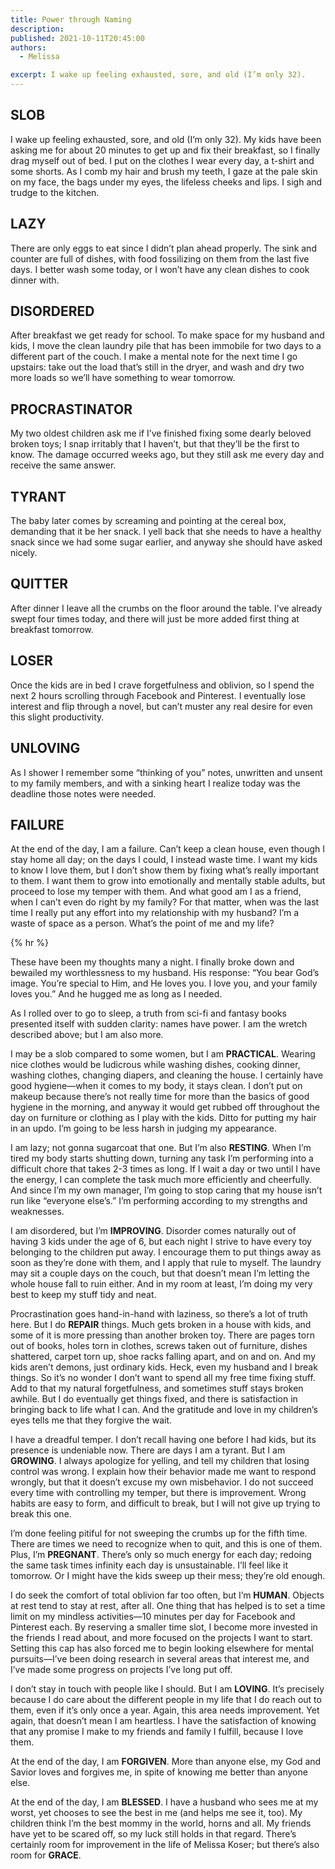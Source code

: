 ```yaml
---
title: Power through Naming
description: 
published: 2021-10-11T20:45:00
authors:
  - Melissa

excerpt: I wake up feeling exhausted, sore, and old (I’m only 32).
---
```


## SLOB
I wake up feeling exhausted, sore, and old (I’m only 32). My kids have been asking me for about 20 minutes to get up and fix their breakfast, so I finally drag myself out of bed. I put on the clothes I wear every day, a t-shirt and some shorts. As I comb my hair and brush my teeth, I gaze at the pale skin on my face, the bags under my eyes, the lifeless cheeks and lips. I sigh and trudge to the kitchen.

## LAZY
There are only eggs to eat since I didn’t plan ahead properly. The sink and counter are full of dishes, with food fossilizing on them from the last five days. I better wash some today, or I won’t have any clean dishes to cook dinner with.

## DISORDERED
After breakfast we get ready for school. To make space for my husband and kids, I move the clean laundry pile that has been immobile for two days to a different part of the couch. I make a mental note for the next time I go upstairs: take out the load that’s still in the dryer, and wash and dry two more loads so we’ll have something to wear tomorrow.

## PROCRASTINATOR
My two oldest children ask me if I’ve finished fixing some dearly beloved broken toys; I snap irritably that I haven’t, but that they’ll be the first to know. The damage occurred weeks ago, but they still ask me every day and receive the same answer.

## TYRANT
The baby later comes by screaming and pointing at the cereal box, demanding that it be her snack. I yell back that she needs to have a healthy snack since we had some sugar earlier, and anyway she should have asked nicely.

## QUITTER
After dinner I leave all the crumbs on the floor around the table. I’ve already swept four times today, and there will  just be more added first thing at breakfast tomorrow.

## LOSER
Once the kids are in bed I crave forgetfulness and oblivion, so I spend the next 2 hours scrolling through Facebook and Pinterest. I eventually lose interest and flip through a novel, but can’t muster any real desire for even this slight productivity.

## UNLOVING
As I shower I remember some “thinking of you” notes, unwritten and unsent to my family members, and with a sinking heart I realize today was the deadline those notes were needed.

## FAILURE
At the end of the day, I am a failure. Can’t keep a clean house, even though I stay home all day; on the days I could, I instead waste time. I want my kids to know I love them, but I don’t show them by fixing what’s really important to them. I want them to grow into emotionally and mentally stable adults, but proceed to lose my temper with them. And what good am I as a friend, when I can’t even do right by my family? For that matter, when was the last time I really put any effort into my relationship with my husband? I’m a waste of space as a person. What’s the point of me and my life?

{% hr %}

These have been my thoughts many a night. I finally broke down and bewailed my worthlessness to my husband. His response: “You bear God’s image. You’re special to Him, and He loves you. I love you, and your family loves you.” And he hugged me as long as I needed.

As I rolled over to go to sleep, a truth from sci-fi and fantasy books presented itself with sudden clarity: names have power. I am the wretch described above; but I am also more.

I may be a slob compared to some women, but I am **PRACTICAL**. Wearing nice clothes would be ludicrous while washing dishes, cooking dinner, washing clothes, changing diapers, and cleaning the house. I certainly have good hygiene—when it comes to my body, it stays clean. I don’t put on makeup because there’s not really time for more than the basics of good hygiene in the morning, and anyway it would get rubbed off throughout the day on furniture or clothing as I play with the kids. Ditto for putting my hair in an updo. I’m going to be less harsh in judging my appearance.

I am lazy; not gonna sugarcoat that one. But I’m also **RESTING**. When I’m tired my body starts shutting down, turning any task I’m performing into a difficult chore that takes 2-3 times as long. If I wait a day or two until I have the energy, I can complete the task much more efficiently and cheerfully. And since I’m my own manager, I’m going to stop caring that my house isn’t run like “everyone else’s.” I’m performing according to my strengths and weaknesses.

I am disordered, but I’m **IMPROVING**. Disorder comes naturally out of having 3 kids under the age of 6, but each night I strive to have every toy belonging to the children put away. I encourage them to put things away as soon as they’re done with them, and I apply that rule to myself. The laundry may sit a couple days on the couch, but that doesn’t mean I’m letting the whole house fall to ruin either. And in my room at least, I’m doing my very best to keep my stuff tidy and neat.

Procrastination goes hand-in-hand with laziness, so there’s a lot of truth here. But I do **REPAIR** things. Much gets broken in a house with kids, and some of it is more pressing than another broken toy. There are pages torn out of books, holes torn in clothes, screws taken out of furniture, dishes shattered, carpet torn up, shoe racks falling apart, and on and on. And my kids aren’t demons, just ordinary kids. Heck, even my husband and I break things. So it’s no wonder I don’t want to spend all my free time fixing stuff. Add to that my natural forgetfulness, and sometimes stuff stays broken awhile. But I do eventually get things fixed, and there is satisfaction in bringing back to life what I can. And the gratitude and love in my children’s eyes tells me that they forgive the wait.

I have a dreadful temper. I don’t recall having one before I had kids, but its presence is undeniable now. There are days I am a tyrant. But I am **GROWING**. I always apologize for yelling, and tell my children that losing control was wrong. I explain how their behavior made me want to respond wrongly, but that it doesn’t excuse my own misbehavior. I do not succeed every time with controlling my temper, but there is improvement. Wrong habits are easy to form, and difficult to break, but I will not give up trying to break this one.

I’m done feeling pitiful for not sweeping the crumbs up for the fifth time. There are times we need to recognize when to quit, and this is one of them. Plus, I’m **PREGNANT**. There’s only so much energy for each day; redoing the same task times infinity each day is unsustainable. I’ll feel like it tomorrow. Or I might have the kids sweep up their mess; they’re old enough.

I do seek the comfort of total oblivion far too often, but I’m **HUMAN**. Objects at rest tend to stay at rest, after all. One thing that has helped is to set a time limit on my mindless activities—10 minutes per day for Facebook and Pinterest each. By reserving a smaller time slot, I become more invested in the friends I read about, and more focused on the projects I want to start. Setting this cap has also forced me to begin looking elsewhere for mental pursuits—I’ve been doing research in several areas that interest me, and I’ve made some progress on projects I’ve long put off.

I don’t stay in touch with people like I should. But I am **LOVING**. It’s precisely because I do care about the different people in my life that I do reach out to them, even if it’s only once a year. Again, this area needs improvement. Yet again, that doesn’t mean I am heartless. I have the satisfaction of knowing that any promise I make to my friends and family I fulfill, because I love them. 

At the end of the day, I am **FORGIVEN**. More than anyone else, my God and Savior loves and forgives me, in spite of knowing me better than anyone else. 

At the end of the day, I am **BLESSED**. I have a husband who sees me at my worst, yet chooses to see the best in me (and helps me see it, too). My children think I’m the best mommy in the world, horns and all. My friends have yet to be scared off, so my luck still holds in that regard. There’s certainly room for improvement in the life of Melissa Koser; but there’s also room for **GRACE**.
